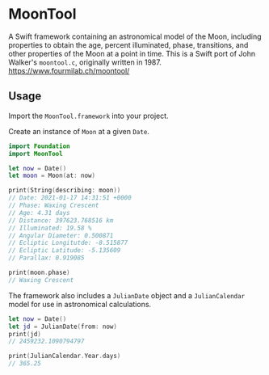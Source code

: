 # MoonTool
A Swift framework containing an astronomical model of the Moon, including properties to obtain the age, percent illuminated, phase, transitions, and other properties of the Moon at a point in time. This is a Swift port of John Walker's `moontool.c`, originally written in 1987. https://www.fourmilab.ch/moontool/

## Usage
Import the `MoonTool.framework` into your project.

Create an instance of `Moon` at a given `Date`.
```swift
import Foundation
import MoonTool

let now = Date()
let moon = Moon(at: now)

print(String(describing: moon))
// Date: 2021-01-17 14:31:51 +0000
// Phase: Waxing Crescent
// Age: 4.31 days
// Distance: 397623.768516 km
// Illuminated: 19.58 %
// Angular Diameter: 0.500871
// Ecliptic Longitutde: -8.515877
// Ecliptic Latitude: -5.135609
// Parallax: 0.919085

print(moon.phase)
// Waxing Crescent
```

The framework also includes a `JulianDate` object and a `JulianCalendar` model for use in astronomical calculations.
```swift
let now = Date()
let jd = JulianDate(from: now)
print(jd)
// 2459232.1090794797

print(JulianCalendar.Year.days)
// 365.25
